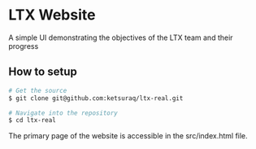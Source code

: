 # LTX Website

A simple UI demonstrating the objectives of the LTX team and their progress

## How to setup

```bash
# Get the source
$ git clone git@github.com:ketsuraq/ltx-real.git

# Navigate into the repository
$ cd ltx-real
```

The primary page of the website is accessible in the src/index.html file.